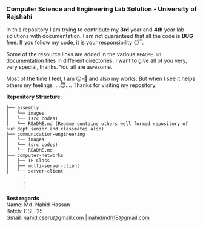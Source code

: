 ### Computer Science and Engineering Lab Solution - University of Rajshahi

In this repository I am trying to contribute my **3rd** year and **4th** year lab solutions with documentation. I am not guaranteed that all the code is **BUG** free. If you follow my code, it is your responsibility 😴. 

Some of the resource links are added in the various `README.md` documentation files in different directories. I want to give all of you very, very special, thanks. You all are awesome. 

Most of the time I feel, I am 😑-🙇 and also my works. But when I see it helps others my feelings ....😇.... Thanks for visiting my repository. 

**Repository Structure**:

```
├── assembly
│   └── images
│   └── (src codes)
│   └── README.md (Readme contains others well formed repository of our dept senior and classmates also)
├── communication-engineering
│   └── images
│   └── (src codes)
│   └── README.md
├── computer-networks
│   ├── IP-Class
│   ├── multi-server-client
│   └── server-client
      :
      :
      :
```


**Best regards**<br>
Name: Md. Nahid Hassan<br>
Batch: CSE-25<br>
Gmail: <nahid.cseru@gmail.com> | <nahidmdh18@gmail.com><br>
